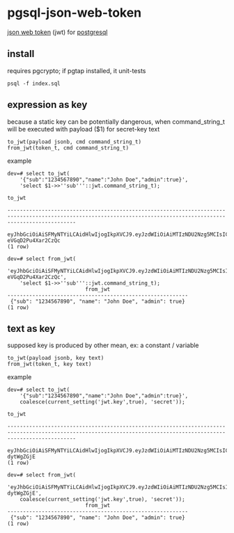 # pgsql-json-web-token

[json web token](https://jwt.io) (jwt) for [postgresql](https://www.postgresql.org/)

## install

requires pgcrypto; if pgtap installed, it unit-tests
```
psql -f index.sql
```

## expression as key

because a static key can be potentially dangerous,
when command_string_t will be executed with payload ($1) for secret-key text

```
to_jwt(payload jsonb, cmd command_string_t)
from_jwt(token_t, cmd command_string_t)
```

example
```
dev=# select to_jwt(
    '{"sub":"1234567890","name":"John Doe","admin":true}',
    'select $1->>''sub'''::jwt.command_string_t);
                                                                              to_jwt

------------------------------------------------------------------------------------------------------------------------------------------------------------------
 eyJhbGciOiAiSFMyNTYiLCAidHlwIjogIkpXVCJ9.eyJzdWIiOiAiMTIzNDU2Nzg5MCIsICJuYW1lIjogIkpvaG4gRG9lIiwgImFkbWluIjogdHJ1ZX0.Wr2gkxnRx0ujcas6lMwiwbk0a-eVGqD2Pu4Xar2CzQc
(1 row)

dev=# select from_jwt(
    'eyJhbGciOiAiSFMyNTYiLCAidHlwIjogIkpXVCJ9.eyJzdWIiOiAiMTIzNDU2Nzg5MCIsICJuYW1lIjogIkpvaG4gRG9lIiwgImFkbWluIjogdHJ1ZX0.Wr2gkxnRx0ujcas6lMwiwbk0a-eVGqD2Pu4Xar2CzQc',
    'select $1->>''sub'''::jwt.command_string_t);
                         from_jwt
----------------------------------------------------------
 {"sub": "1234567890", "name": "John Doe", "admin": true}
(1 row)
```

## text as key

supposed key is produced by other mean, ex: a constant / variable

```
to_jwt(payload jsonb, key text)
from_jwt(token_t, key text)
```
example
```
dev=# select to_jwt(
    '{"sub":"1234567890","name":"John Doe","admin":true}',
    coalesce(current_setting('jwt.key',true), 'secret'));
                                                                              to_jwt

------------------------------------------------------------------------------------------------------------------------------------------------------------------
 eyJhbGciOiAiSFMyNTYiLCAidHlwIjogIkpXVCJ9.eyJzdWIiOiAiMTIzNDU2Nzg5MCIsICJuYW1lIjogIkpvaG4gRG9lIiwgImFkbWluIjogdHJ1ZX0.cvIR8w__qQnVs9joUjqFvS4xMtm9SDduo-dytWgZGjE
(1 row)

dev=# select from_jwt(
    'eyJhbGciOiAiSFMyNTYiLCAidHlwIjogIkpXVCJ9.eyJzdWIiOiAiMTIzNDU2Nzg5MCIsICJuYW1lIjogIkpvaG4gRG9lIiwgImFkbWluIjogdHJ1ZX0.cvIR8w__qQnVs9joUjqFvS4xMtm9SDduo-dytWgZGjE',
    coalesce(current_setting('jwt.key',true), 'secret'));
                         from_jwt
----------------------------------------------------------
 {"sub": "1234567890", "name": "John Doe", "admin": true}
(1 row)

```
